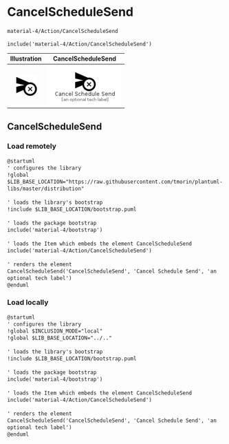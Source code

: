 # CancelScheduleSend


```text
material-4/Action/CancelScheduleSend
```

```text
include('material-4/Action/CancelScheduleSend')
```



| Illustration | CancelScheduleSend |
| :---: | :---: |
| ![illustration for Illustration](../../material-4/Action/CancelScheduleSend.png) | ![illustration for CancelScheduleSend](../../material-4/Action/CancelScheduleSend.Local.png) |




## CancelScheduleSend

### Load remotely
```plantuml
@startuml
' configures the library
!global $LIB_BASE_LOCATION="https://raw.githubusercontent.com/tmorin/plantuml-libs/master/distribution"

' loads the library's bootstrap
!include $LIB_BASE_LOCATION/bootstrap.puml

' loads the package bootstrap
include('material-4/bootstrap')

' loads the Item which embeds the element CancelScheduleSend
include('material-4/Action/CancelScheduleSend')

' renders the element
CancelScheduleSend('CancelScheduleSend', 'Cancel Schedule Send', 'an optional tech label')
@enduml
```

### Load locally
```plantuml
@startuml
' configures the library
!global $INCLUSION_MODE="local"
!global $LIB_BASE_LOCATION="../.."

' loads the library's bootstrap
!include $LIB_BASE_LOCATION/bootstrap.puml

' loads the package bootstrap
include('material-4/bootstrap')

' loads the Item which embeds the element CancelScheduleSend
include('material-4/Action/CancelScheduleSend')

' renders the element
CancelScheduleSend('CancelScheduleSend', 'Cancel Schedule Send', 'an optional tech label')
@enduml
```


